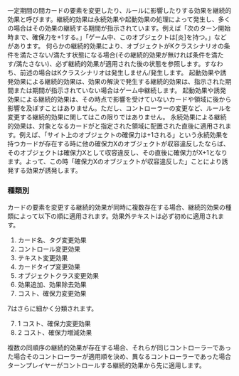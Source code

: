 一定期間の間カードの要素を変更したり、ルールに影響したりする効果を継続的効果と呼びます。継続的効果は永続効果や起動効果の処理によって発生し、多くの場合はその効果の継続する期間が指示されています。例えば「次のターン開始時まで、確保力を+1する。」「ゲーム中、このオブジェクトは[炎]を持つ。」などがあります。
何らかの継続的効果により、オブジェクトがKクラスシナリオの条件を満たさない/満たす状態になる場合(その継続的効果が無ければ条件を満たす/満たさない)、必ず継続的効果が適用された後の状態を参照します。すなわち、前述の場合はKクラスシナリオは発生しません/発生します。
起動効果や誘発効果による継続的効果は、効果の解決で発生する継続的効果は、指示された期間または期間が指示されていない場合はゲーム中継続します。
起動効果や誘発効果による継続的効果は、その時点で影響を受けていないカードや領域に後から影響を及ぼすことはありません。ただし、コントローラーの変更など、ルールを変更する継続的効果に関してはこの限りではありません。
永続効果による継続的効果は、対象となるカードがと指定された領域に配置された直後に適用されます。例えば、「サイト上のオブジェクトの確保力は+1される」という永続効果を持つカードが存在する時に他の確保力Xのオブジェクトが収容違反したならば、そのオブジェクトは確保力Xとして収容違反し、その直後に確保力がX+1となります。よって、この時「確保力Xのオブジェクトが収容違反した」ことにより誘発する効果が誘発します。

### 種類別
カードの要素を変更する継続的効果が同時に複数存在する場合、継続的効果の種類によって以下の順に適用されます。効果外テキストは必ず初めに適用されます。
1. カード名、タグ変更効果
2. コントロール変更効果
3. テキスト変更効果
4. カードタイプ変更効果
5. オブジェクトクラス変更効果
6. 効果追加、効果除去効果
7. コスト、確保力変更効果

7はさらに細かく分類されます。

7. 1 コスト、確保力変更効果
7. 2 コスト、確保力増減効果

複数の同順序の継続的効果が存在する場合、それらが同じコントローラーであった場合そのコントローラーが適用順を決め、異なるコントローラーであった場合ターンプレイヤーがコントロールする継続的効果から先に適用します。